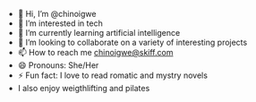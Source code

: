 - 👋 Hi, I’m @chinoigwe
- 👀 I’m interested in tech
- 🌱 I’m currently learning artificial intelligence
- 💞️ I’m looking to collaborate on a variety of interesting projects
- 📫 How to reach me chinoigwe@skiff.com
- 😄 Pronouns: She/Her
- ⚡ Fun fact: I love to read romatic and mystry novels
-  I also enjoy weigthlifting and pilates
<!---
chinoigwe/chinoigwe is a ✨ special ✨ repository because its `README.md` (this file) appears on your GitHub profile.
You can click the Preview link to take a look at your changes.
--->
